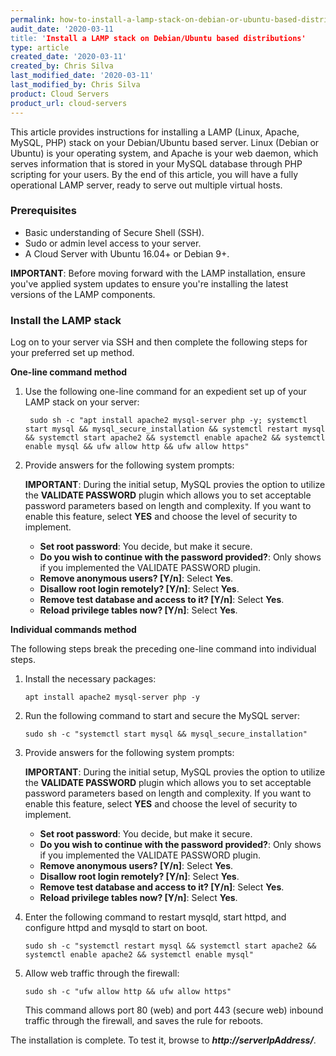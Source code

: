 ```yaml
---
permalink: how-to-install-a-lamp-stack-on-debian-or-ubuntu-based-distributions/
audit_date: '2020-03-11
title: 'Install a LAMP stack on Debian/Ubuntu based distributions'
type: article
created_date: '2020-03-11'
created_by: Chris Silva
last_modified_date: '2020-03-11'
last_modified_by: Chris Silva
product: Cloud Servers
product_url: cloud-servers
---
```

This article provides instructions for installing a LAMP (Linux, Apache, MySQL, PHP) stack
on your Debian/Ubuntu based server. Linux (Debian or Ubuntu) is your operating
system, and Apache is your web daemon, which serves information that is
stored in your MySQL database through PHP scripting for your users. By
the end of this article, you will have a fully operational LAMP server,
ready to serve out multiple virtual hosts.
### Prerequisites
- Basic understanding of Secure Shell (SSH).
- Sudo or admin level access to your server.
- A Cloud Server with Ubuntu 16.04+ or Debian 9+.

**IMPORTANT**:
Before moving forward with the LAMP installation, ensure you've applied system updates to ensure you're installing the latest versions of the LAMP components.

### Install the LAMP stack
Log on to your server via SSH and then complete the following steps for
your preferred set up method.

**One-line command method**
1. Use the following one-line command for an expedient set up of your LAMP stack on your server:

        sudo sh -c "apt install apache2 mysql-server php -y; systemctl start mysql && mysql_secure_installation && systemctl restart mysql && systemctl start apache2 && systemctl enable apache2 && systemctl enable mysql && ufw allow http && ufw allow https"
2.  Provide answers for the following system prompts:

    **IMPORTANT**: During the initial setup, MySQL provies the option to utilize the **VALIDATE PASSWORD** plugin which allows you to set acceptable password parameters based on length and complexity. If you want to enable this feature, select **YES** and choose the level of security to implement. 

    - **Set root password**: You decide, but make it secure.
    - **Do you wish to continue with the password provided?**: Only shows if you implemented the VALIDATE PASSWORD plugin.
    - **Remove anonymous users? [Y/n]**: Select **Yes**.
    - **Disallow root login remotely? [Y/n]**: Select **Yes**.
    - **Remove test database and access to it? [Y/n]**: Select **Yes**.
    - **Reload privilege tables now? [Y/n]**: Select **Yes**.


 **Individual commands method**

The following steps break the preceding one-line command into individual
steps.
1.  Install the necessary packages:

        apt install apache2 mysql-server php -y
2.  Run the following command to start and secure the MySQL server:

        sudo sh -c "systemctl start mysql && mysql_secure_installation"

3.  Provide answers for the following system prompts:

    **IMPORTANT**: During the initial setup, MySQL provies the option to utilize the **VALIDATE PASSWORD** plugin which allows you to set acceptable password parameters based on length and complexity. If you want to enable this feature, select **YES** and choose the level of security to implement.

    - **Set root password**: You decide, but make it secure.
    - **Do you wish to continue with the password provided?**: Only shows if you implemented the VALIDATE PASSWORD plugin.
    - **Remove anonymous users? [Y/n]**: Select **Yes**.
    - **Disallow root login remotely? [Y/n]**: Select **Yes**.
    - **Remove test database and access to it? [Y/n]**: Select **Yes**.
    - **Reload privilege tables now? [Y/n]**: Select **Yes**.
4.  Enter the following command to restart mysqld, start httpd, and
    configure httpd and mysqld to start on boot.
    
        sudo sh -c "systemctl restart mysql && systemctl start apache2 && systemctl enable apache2 && systemctl enable mysql"
5.  Allow web traffic through the firewall:
    
        sudo sh -c "ufw allow http && ufw allow https"
    This command allows port 80 (web) and port 443 (secure web) inbound traffic through the firewall, and saves the rule for reboots.

The installation is complete. To test it, browse to ***http://serverIpAddress/***.
